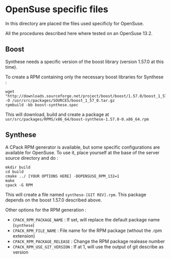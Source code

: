 # OpenSuse specific files

In this directory are placed the files used specificly for OpenSuse.

All the procedures described here where tested on an OpenSuse 13.2.

## Boost

Synthese needs a specific version of the boost library (version 1.57.0 at this time).

To create a RPM containing only the necessary boost libraries for Synthese :
``` 
wget "http://downloads.sourceforge.net/project/boost/boost/1.57.0/boost_1_57_0.tar.gz" -O /usr/src/packages/SOURCES/boost_1_57_0.tar.gz
rpmbuild -bb boost-synthese.spec
``` 

This will download, build and create a package at ```usr/src/packages/RPMS/x86_64/boost-synthese-1.57.0-0.x86_64.rpm```

## Synthese

A CPack RPM generator is available, but some specific configurations are available for OpenSuse.
To use it, place yourself at the base of the server source directory and do :
```
mkdir build
cd build
cmake ../ [YOUR OPTIONS HERE] -DOPENSUSE_RPM_132=1
make
cpack -G RPM
```

This will create a file named ```synthese-[GIT REV].rpm```. 
This package depends on the boost 1.57.0 described above.

Other options for the RPM generation :
* ```CPACK_RPM_PACKAGE_NAME``` : If set, will replace the default package name (```synthese```)
* ```CPACK_RPM_FILE_NAME``` : File name for the RPM package (wthout the .rpm extension)
* ```CPACK_RPM_PACKAGE_RELEASE``` : Change the RPM package realease number
* ```CPACK_RPM_USE_GIT_VERSION``` : If at 1, will use the output of git describe as version
